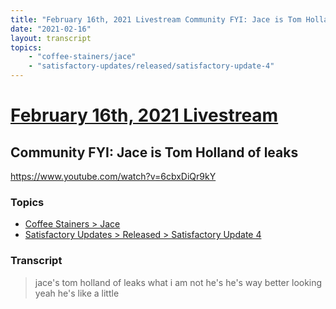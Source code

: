 ```yaml
---
title: "February 16th, 2021 Livestream Community FYI: Jace is Tom Holland of leaks"
date: "2021-02-16"
layout: transcript
topics:
    - "coffee-stainers/jace"
    - "satisfactory-updates/released/satisfactory-update-4"
---
```

# [February 16th, 2021 Livestream](../2021-02-16.md)
## Community FYI: Jace is Tom Holland of leaks
https://www.youtube.com/watch?v=6cbxDiQr9kY

### Topics
* [Coffee Stainers > Jace](../topics/coffee-stainers/jace.md)
* [Satisfactory Updates > Released > Satisfactory Update 4](../topics/satisfactory-updates/released/satisfactory-update-4.md)

### Transcript

> jace's tom holland of leaks what i am not he's he's way better looking yeah he's like a little
